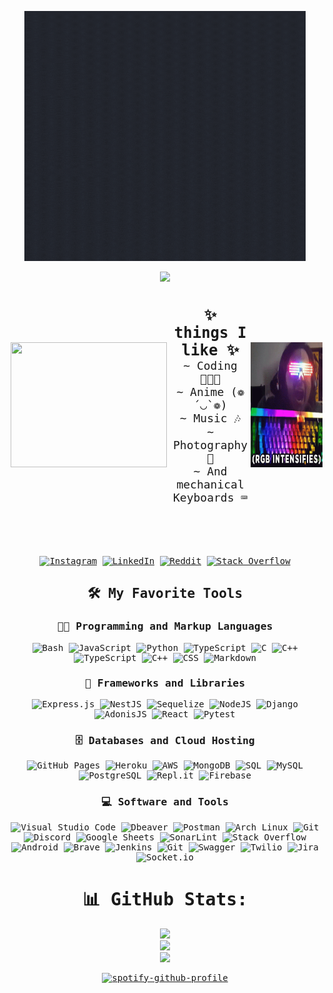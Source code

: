 <!-- Preconnect to Google Fonts -->
<link rel="preconnect" href="https://fonts.googleapis.com">
<link rel="preconnect" href="https://fonts.gstatic.com" crossorigin>
<link href="https://fonts.googleapis.com/css2?family=Chivo+Mono:ital,wght@0,100..900;1,100..900&display=swap" rel="stylesheet">

<div style="font-family: 'Chivo Mono', monospace; text-align: center;">
  <p align="center">
    <a href="https://atypicalesper.github.io/">
      <img height="400px" width="450px" alt="Tarun" src="hello.gif" />
    </a>
  </p>

  ![](https://github-profile-trophy.vercel.app/?username=atypicalesper&theme=tokyonight&no-frame=false&no-bg=true&margin-w=4)

  <div style="display: flex; justify-content: space-around; align-items: center;">
    <span style="flex: 1; padding: 5px;">
      <img height="200px" width="250px" src="https://media.giphy.com/media/06vbLCWUQcDKGFVjPt/giphy.gif?cid=790b7611nbr1tmtdbf4juuvz39qmwfszt248w3g0px1wac7i&ep=v1_gifs_search&rid=giphy.gif&ct=g" />
    </span>
    <span style="flex: 1; padding: 5px;">
      <p style="font-size: 18px;">
        <b style="font-size: 24px;">✨ things I like ✨</b><br> 
        ~ Coding 👨🏻‍💻<br>
        ~ Anime (❁´◡`❁)<br>
        ~ Music 🎶<br>
        ~ Photography📸<br>
        ~ And mechanical Keyboards ⌨️<br>
      </p>
    </span> 
     <!-- <span style="flex: 1; padding: 5px;">
      <p style="font-size: 18px;">
        <b style="font-size: 24px;">Currently Exploring ✨</b><br>
        ~ NestJs<br>
        ~ Anime<br>
        ~ Music<br>
        ~ Mechanical Keyboards ⌨️<br>
      </p>
    </span> -->
    <span style="flex: 1; padding: 5x;">
      <img height="200px" width="250px" src="rgb.gif" />
    </span>
  </div>

  <br><br>

  [![Instagram](https://img.shields.io/badge/Instagram-%23E4405F.svg?logo=Instagram&logoColor=white)](https://instagram.com/atypicalesper)
  [![LinkedIn](https://img.shields.io/badge/LinkedIn-%230077B5.svg?logo=linkedin&logoColor=white)](https://linkedin.com/in/atypicalesper) 
  [![Reddit](https://img.shields.io/badge/Reddit-%23FF4500.svg?logo=Reddit&logoColor=white)](https://reddit.com/user/atypicalesper)
  [![Stack Overflow](https://img.shields.io/badge/-Stackoverflow-FE7A16?logo=stack-overflow&logoColor=white)](https://stackoverflow.com/users/atypicalesper)


<summary><h2>🛠️ My Favorite Tools</h2></summary>
  <!-- Some badges are from https://github.com/Ileriayo/markdown-badges -->

  ### 👨‍💻 Programming and Markup Languages

![Bash](https://img.shields.io/badge/Bash-121011.svg?logo=gnu-bash&logoColor=white)
![JavaScript](https://img.shields.io/badge/javascript-%23323330.svg?style=flat&logo=javascript&logoColor=%23F7DF1E) 
![Python](https://img.shields.io/badge/python-3670A0?style=flat&logo=python&logoColor=ffdd54) 
![TypeScript](https://img.shields.io/badge/TypeScript-007ACC.svg?logo=typescript&logoColor=white)
![C](https://custom-icon-badges.demolab.com/badge/C-03599C.svg?logo=c-in-hexagon&logoColor=white)
![C++](https://img.shields.io/badge/c++-%2300599C.svg?style=flat&logo=c%2B%2B&logoColor=white) 
![TypeScript](https://img.shields.io/badge/typescript-%23007ACC.svg?style=flat&logo=typescript&logoColor=white) 
![C++](https://img.shields.io/badge/c++-%2300599C.svg?style=flat&logo=c%2B%2B&logoColor=white)
![CSS](https://img.shields.io/badge/CSS-1572B6.svg?logo=css3&logoColor=white)
![Markdown](https://img.shields.io/badge/Markdown-000000.svg?logo=markdown&logoColor=white)



### 🧰 Frameworks and Libraries

![Express.js](https://img.shields.io/badge/express.js-%23404d59.svg?style=flat&logo=express&logoColor=%2361DAFB)
![NestJS](https://img.shields.io/badge/nestjs-%23E0234E.svg?style=flat&logo=nestjs&logoColor=white)
![Sequelize](https://img.shields.io/badge/Sequelize-52B0E7?style=flat&logo=Sequelize&logoColor=white) 
![NodeJS](https://img.shields.io/badge/node.js-6DA55F?style=flat&logo=node.js&logoColor=white)
![Django](https://img.shields.io/badge/django-%23092E20.svg?style=flat&logo=django&logoColor=white)
![AdonisJS](https://img.shields.io/badge/adonisjs-%23220052.svg?style=flat&logo=adonisjs&logoColor=white)
![React](https://img.shields.io/badge/React-20232a.svg?logo=react&logoColor=%2361DAFB)
![Pytest](https://img.shields.io/badge/Pytest-0A9EDC.svg?logo=pytest&logoColor=white)


### 🗄️ Databases and Cloud Hosting

![GitHub Pages](https://img.shields.io/badge/GitHub%20Pages-327FC7.svg?logo=github&logoColor=white)
![Heroku](https://img.shields.io/badge/Heroku-430098.svg?logo=heroku&logoColor=white)
![AWS](https://img.shields.io/badge/AWS-%23FF9900.svg?style=flat&logo=amazon-aws&logoColor=white) 
![MongoDB](https://img.shields.io/badge/MongoDB-4ea94b.svg?logo=mongodb&logoColor=white)
![SQL](https://custom-icon-badges.demolab.com/badge/SQL-025E8C.svg?logo=database&logoColor=white)
![MySQL](https://img.shields.io/badge/MySQL-00f.svg?logo=mysql&logoColor=white)
![PostgreSQL](https://img.shields.io/badge/PostgreSQL-316192.svg?logo=postgresql&logoColor=white)
![Repl.it](https://img.shields.io/badge/Repl.it-0D101E.svg?logo=Replit&logoColor=white)
![Firebase](https://img.shields.io/badge/firebase-a08021?style=flat&logo=firebase&logoColor=ffcd34) 
  


### 💻 Software and Tools

![Visual Studio Code](https://img.shields.io/badge/Visual%20Studio%20Code-0078d7.svg?logo=visual-studio-code&logoColor=white)
![Dbeaver](https://custom-icon-badges.demolab.com/badge/-Dbeaver-372923?logo=dbeaver-mono&logoColor=white)
![Postman](https://img.shields.io/badge/Postman-FF6C37?logo=postman&logoColor=white)
![Arch Linux](https://img.shields.io/badge/Arch%20Linux-1793D1.svg?logo=arch-linux&logoColor=white)
![Git](https://img.shields.io/badge/Git-F05033.svg?logo=git&logoColor=white)
![Discord](https://img.shields.io/badge/-Discord-5865F2.svg?logo=discord&logoColor=white)
![Google Sheets](https://img.shields.io/badge/Sheets-34A853.svg?logo=google%20sheets&logoColor=white)
![SonarLint](https://img.shields.io/badge/-SonarLint-CB2029?logo=sonarlint&logoColor=white)
![Stack Overflow](https://img.shields.io/badge/-Stack%20Overflow-FE7A16?logo=stack-overflow&logoColor=white)
![Android](https://img.shields.io/badge/Android-3DDC84?logo=android&logoColor=white)
![Brave](https://img.shields.io/badge/-Brave-FB542B?logo=brave&logoColor=white)
![Jenkins](https://img.shields.io/badge/jenkins-%232C5263.svg?style=flat&logo=jenkins&logoColor=white) 
![Git](https://img.shields.io/badge/git-%23F05033.svg?style=flat&logo=git&logoColor=white) 
![Swagger](https://img.shields.io/badge/-Swagger-%23Clojure?style=flat&logo=swagger&logoColor=white) 
![Twilio](https://img.shields.io/badge/Twilio-F22F46?style=flat&logo=Twilio&logoColor=white)
![Jira](https://img.shields.io/badge/jira-%230A0FFF.svg?style=flat&logo=jira&logoColor=white) 
![Socket.io](https://img.shields.io/badge/Socket.io-black?style=logo=socket.io&badgeColor=red)



  # 📊 GitHub Stats:
  ![](https://github-readme-stats.vercel.app/api?username=atypicalesper&theme=tokyonight&hide_border=false&include_all_commits=true&count_private=true)<br/>
  ![](https://github-readme-streak-stats.herokuapp.com/?user=atypicalesper&theme=tokyonight&hide_border=false)<br/>
  ![](https://github-readme-stats.vercel.app/api/top-langs/?username=atypicalesper&theme=tokyonight&hide_border=false&include_all_commits=true&count_private=true&layout=compact)


  <!-- Proudly created with GPRM ( https://gprm.itsvg.in ) -->

  [![spotify-github-profile](https://spotify-github-profile.vercel.app/api/view?uid=0c7fr56muocq15feajc03kgh3&cover_image=true&theme=default&show_offline=false&background_color=121212&interchange=true)](https://github.com/kittinan/spotify-github-profile)
</div>



